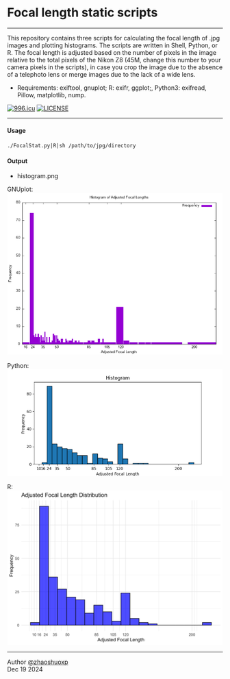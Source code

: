 # Focal length static scripts

-----
This repository contains three scripts for calculating the focal length of .jpg images and plotting histograms. The scripts are written in Shell, Python, or R. The focal length is adjusted based on the number of pixels in the image relative to the total pixels of the Nikon Z8 (45M, change this number to your camera pixels in the scripts), in case you crop the image due to the absence of a telephoto lens or merge images due to the lack of a wide lens.

 * Requirements:
   exiftool, gnuplot; R: exifr, ggplot;, Python3: exifread, Pillow, matplotlib, nump.

[![996.icu](https://img.shields.io/badge/link-996.icu-red.svg)](https://996.icu) [![LICENSE](https://img.shields.io/badge/license-Anti%20996-blue.svg)](https://github.com/996icu/996.ICU/blob/master/LICENSE)

----

#### Usage

```
./FocalStat.py|R|sh /path/to/jpg/directory
```

#### Output

- histogram.png

GNUplot:
![GNUplot](https://raw.githubusercontent.com/zhaoshuoxp/FocalStat/refs/heads/main/gnuplot.png)

Python:
![python](https://raw.githubusercontent.com/zhaoshuoxp/FocalStat/refs/heads/main/Python.png)

R:
![python](https://raw.githubusercontent.com/zhaoshuoxp/FocalStat/refs/heads/main/R.png)


------

Author [@zhaoshuoxp](https://github.com/zhaoshuoxp)  
Dec 19 2024  


